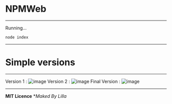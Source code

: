 # NPMWeb
***
Running...
```
node index
```
***
# Simple versions
***
Version 1 : 
![image](https://user-images.githubusercontent.com/66587693/172020296-6511264e-c15e-4098-a644-62a070108c6a.png)
Version 2 : 
![image](https://user-images.githubusercontent.com/66587693/172020292-7eb9f8dc-20b1-434b-8016-1c3e0d25909b.png)
Final Version : 
![image](https://user-images.githubusercontent.com/66587693/172020307-3b5d9bb0-bd49-43e1-938e-e36f767a8a32.png)
***
**MIT Licence**
**Maked By Lilla*
